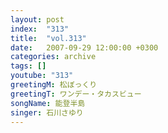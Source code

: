 ```yaml
---
layout: post
index:  "313"
title:  "vol.313"
date:   2007-09-29 12:00:00 +0300
categories: archive
tags: []
youtube: "313"
greetingM: 松ぼっくり
greetingT: ワンデー・タカスビュー
songName: 能登半島
singer: 石川さゆり
---
```

